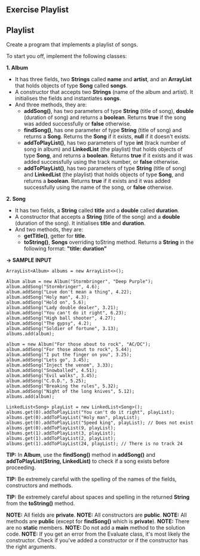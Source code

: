 ## Exercise Playlist

## Playlist

Create a program that implements a playlist of songs.

To start you off, implement the following classes:

**1. Album**

- It has three fields, two **Strings** called **name** and **artist**, and an **ArrayList** that holds objects of type **Song** called **songs**.
- A constructor that accepts two **Strings** (name of the album and artist). It initialises the fields and instantiates **songs**.
- And three methods, they are:
  - **addSong()**, has two parameters of type **String** (title of song), **double** (duration of song) and returns a **boolean**. Returns **true** if the song was added successfully or **false** otherwise.
  - **findSong()**, has one parameter of type **String** (title of song) and returns a **Song**. Returns the **Song** if it exists, **null** if it doesn't exists.
  - **addToPlayList()**, has two parameters of type **int** (track number of song in album) and **LinkedList** (the playlist) that holds objects of type **Song**, and returns a **boolean**. Returns **true** if it exists and it was added successfully using the track number, or **false** otherwise.
  - **addToPlayList()**, has two parameters of type **String** (title of song) and **LinkedList** (the playlist) that holds objects of type **Song**, and returns a **boolean**. Returns **true** if it exists and it was added successfully using the name of the song, or **false** otherwise.

**2. Song**

- It has two fields, a **String** called **title** and a **double** called **duration**.
- A constructor that accepts a **String** (title of the song) and a **double** (duration of the song). It initialises **title** and **duration**.
- And two methods, they are:
  - **getTitle()**, getter for **title**.
  - **toString()**, **Songs** overriding toString method. Returns a **String** in the following format: **"title: duration"**

**-> SAMPLE INPUT**

```
ArrayList<Album> albums = new ArrayList<>();

Album album = new Album("Stormbringer", "Deep Purple");
album.addSong("Stormbringer", 4.6);
album.addSong("Love don't mean a thing", 4.22);
album.addSong("Holy man", 4.3);
album.addSong("Hold on", 5.6);
album.addSong("Lady double dealer", 3.21);
album.addSong("You can't do it right", 6.23);
album.addSong("High ball shooter", 4.27);
album.addSong("The gypsy", 4.2);
album.addSong("Soldier of fortune", 3.13);
albums.add(album);

album = new Album("For those about to rock", "AC/DC");
album.addSong("For those about to rock", 5.44);
album.addSong("I put the finger on you", 3.25);
album.addSong("Lets go", 3.45);
album.addSong("Inject the venom", 3.33);
album.addSong("Snowballed", 4.51);
album.addSong("Evil walks", 3.45);
album.addSong("C.O.D.", 5.25);
album.addSong("Breaking the rules", 5.32);
album.addSong("Night of the long knives", 5.12);
albums.add(album);

LinkedList<Song> playList = new LinkedList<Song>();
albums.get(0).addToPlayList("You can't do it right", playList);
albums.get(0).addToPlayList("Holy man", playList);
albums.get(0).addToPlayList("Speed king", playList); // Does not exist
albums.get(0).addToPlayList(9, playList);
albums.get(1).addToPlayList(3, playList);
albums.get(1).addToPlayList(2, playList);
albums.get(1).addToPlayList(24, playList); // There is no track 24
```

**TIP:** In **Album**, use the **findSong()** method in **addSong()** and **addToPlayList(String, LinkedList)** to check if a song exists before proceeding.

**TIP:** Be extremely careful with the spelling of the names of the fields, constructors and methods.

**TIP:** Be extremely careful about spaces and spelling in the returned **String** from the **toString()** method.

**NOTE:** All fields are **private**.
**NOTE:** All constructors are **public**.
**NOTE:** All methods are **public** (except for **findSong()** which is **private**).
**NOTE:** There are no **static** members.
**NOTE:** Do not add a **main** method to the solution code.
**NOTE:** If you get an error from the Evaluate class, it's most likely the constructor. Check if you've added a constructor or if the constructor has the right arguments.
